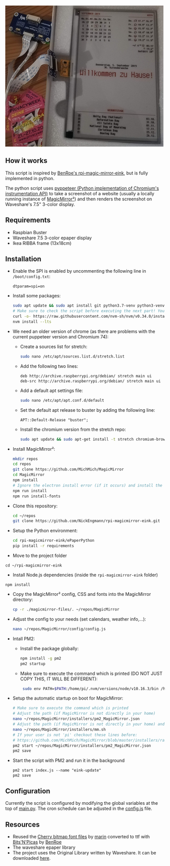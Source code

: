![Screenshot](screenshot.jpg)

## How it works
This script is inspired by [BenRoe's rpi-magic-mirror-eink](https://github.com/BenRoe/rpi-magicmirror-eink), but is fully implemented in python.

The python script uses [pyppeteer (Python implementation of Chromium's instrumentation API)](https://github.com/miyakogi/pyppeteer) to take a screenshot of a website (usually a locally running instance of [MagicMirror²](https://magicmirror.builders)) and then renders the screenshot on Waveshare's 7.5" 3-color display.

## Requirements
- Raspbian Buster
- Waveshare 7.5 3-color epaper display
- Ikea RIBBA frame (13x18cm)

## Installation
- Enable the SPI is enabled by uncommenting the following line in `/boot/config.txt`:
  ```
  dtparam=spi=on
  ```
- Install some packages:
  ```bash
  sudo apt update && sudo apt install git python3.7-venv python3-venv libatlas-base-dev -y
  # Make sure to check the script before executing the next part! You are about to pipe a script from the world wide web to bash! At least it's not root...
  curl -o- https://raw.githubusercontent.com/nvm-sh/nvm/v0.34.0/install.sh | bash
  nvm install --lts
  ```
- We need an older version of chrome (as there are problems with the current puppeteer version and Chromium 74):
  - Create a sources list for stretch:
    ```bash
    sudo nano /etc/apt/sources.list.d/stretch.list
    ```
  - Add the following two lines:
    ```
    deb http://archive.raspberrypi.org/debian/ stretch main ui 
    deb-src http://archive.raspberrypi.org/debian/ stretch main ui
    ```
  - Add a default apt settings file:
    ```bash
    sudo nano /etc/apt/apt.conf.d/default
    ```
  - Set the default apt release to buster by adding the following line:
    ```
    APT::Default-Release "buster";
    ```
  - Install the chromium version from the stretch repo:
    ```bash
    sudo apt update && sudo apt-get install -t stretch chromium-browser -y
    ```
- Install MagicMirror²:
  ```bash
  mkdir repos
  cd repos
  git clone https://github.com/MichMich/MagicMirror
  cd MagicMirror
  npm install
  # Ignore the electron install error (if it occurs) and install the vendor and font packages manually:
  npm run install
  npm run install-fonts
  ```
- Clone this repository:
  ```bash
  cd ~/repos
  git clone https://github.com/NickEngmann/rpi-magicmirror-eink.git
  ```
- Setup the Python environment:
  ```bash
  cd rpi-magicmirror-eink/ePaperPython
  pip install -r requirements
  ```

- Move to the project folder
```shell
cd ~/rpi-magicmirror-eink
```

- Install Node.js dependencies (inside the `rpi-magicmirror-eink` folder)
```shell
npm install
```

- Copy the MagicMirror² config, CSS and fonts into the MagicMirror directory:
  ```bash
  cp -r ./magicmirror-files/. ~/repos/MagicMirror
  ```
- Adjust the config to your needs (set calendars, weather info,...):
  ```bash
  nano ~/repos/MagicMirror/config/config.js
  ```
- Intall PM2:
  - Install the package globally:
    ```bash
    npm install -g pm2
    pm2 startup
    ```
  - Make sure to execute the command which is printed (DO NOT JUST COPY THIS, IT WILL BE DIFFERENT):
    ```bash
     sudo env PATH=$PATH:/home/pi/.nvm/versions/node/v10.16.3/bin /home/pi/.nvm/versions/node/v10.16.3/lib/node_modules/pm2/bin/pm2 startup systemd -u pi --hp /home/pi
    ```
- Setup the automatic startup on boot for MagicMirror:
  ```bash
  # Make sure to execute the command which is printed
  # Adjust the path (if MagicMirror is not directly in your home)
  nano ~/repos/MagicMirror/installers/pm2_MagicMirror.json
  # Adjust the path (if MagicMirror is not directly in your home) and replace the command with `node serveronly`
  nano ~/repos/MagicMirror/installers/mm.sh
  # If your user is not 'pi' checkout these lines before:
  # https://github.com/MichMich/MagicMirror/blob/master/installers/raspberry.sh#L223
  pm2 start ~/repos/MagicMirror/installers/pm2_MagicMirror.json
  pm2 save
  ```
 
- Start the script with PM2 and run it in the background
  ```shell
  pm2 start index.js --name "eink-update"
  pm2 save
  ```

## Configuration
Currently the script is configured by modifying the global variables at the top of [main.py](main.py).
The cron schedule can be adjusted in the [config.js](config.js) file.

## Resources
- Reused the [Cherry bitmap font files](https://github.com/turquoise-hexagon/cherry) by [marin](https://github.com/turquoise-hexagon) converted to ttf with [Bits'N'Picas](https://github.com/kreativekorp/bitsnpicas) by [BenRoe](https://github.com/BenRoe/)
- The waveshare epaper library
- The project uses the Original Library written by Waveshare. It can be downloaded [here](https://www.waveshare.com/wiki/Main_Page#OLEDs_.2F_LCDs).

